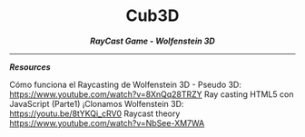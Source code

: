 <h1 align="center">
	Cub3D
</h1>

<p align="center">
	<b><i>RayCast Game - Wolfenstein 3D</i></b><br>
</p>


---


<p align="left">
	<b><i>Resources</i></b><br>
</p>

Cómo funciona el Raycasting de Wolfenstein 3D - Pseudo 3D: https://www.youtube.com/watch?v=8XnQq28TRZY
Ray casting HTML5 con JavaScript (Parte1) ¡Clonamos Wolfenstein 3D: https://youtu.be/8tYKQi_cRV0
Raycast theory https://www.youtube.com/watch?v=NbSee-XM7WA
